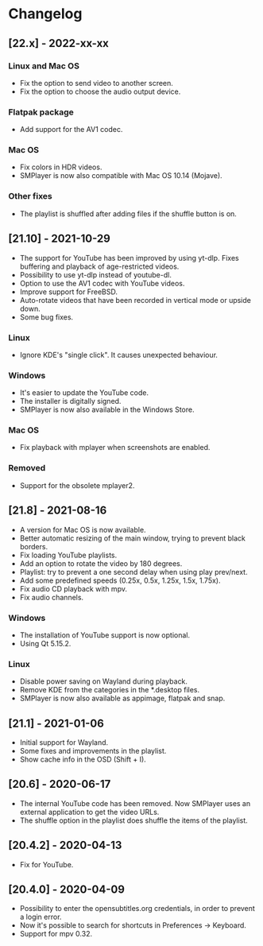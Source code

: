 # Changelog

## [22.x] - 2022-xx-xx
### Linux and Mac OS
 * Fix the option to send video to another screen.
 * Fix the option to choose the audio output device.
### Flatpak package
 * Add support for the AV1 codec.
### Mac OS
 * Fix colors in HDR videos.
 * SMPlayer is now also compatible with Mac OS 10.14 (Mojave).
### Other fixes
 * The playlist is shuffled after adding files if the shuffle button is on.

## [21.10] - 2021-10-29
 * The support for YouTube has been improved by using yt-dlp. Fixes
   buffering and playback of age-restricted videos.
 * Possibility to use yt-dlp instead of youtube-dl.
 * Option to use the AV1 codec with YouTube videos.
 * Improve support for FreeBSD.
 * Auto-rotate videos that have been recorded in vertical mode or upside down.
 * Some bug fixes.
### Linux
 * Ignore KDE's "single click". It causes unexpected behaviour.
### Windows
 * It's easier to update the YouTube code.
 * The installer is digitally signed.
 * SMPlayer is now also available in the Windows Store.
### Mac OS
 * Fix playback with mplayer when screenshots are enabled.
### Removed
 * Support for the obsolete mplayer2.

## [21.8] - 2021-08-16
 * A version for Mac OS is now available.
 * Better automatic resizing of the main window, trying to prevent
   black borders.
 * Fix loading YouTube playlists.
 * Add an option to rotate the video by 180 degrees.
 * Playlist: try to prevent a one second delay when using play prev/next.
 * Add some predefined speeds (0.25x, 0.5x, 1.25x, 1.5x, 1.75x).
 * Fix audio CD playback with mpv.
 * Fix audio channels.
### Windows
 * The installation of YouTube support is now optional.
 * Using Qt 5.15.2.
### Linux
 * Disable power saving on Wayland during playback.
 * Remove KDE from the categories in the *.desktop files.
 * SMPlayer is now also available as appimage, flatpak and snap.

## [21.1] - 2021-01-06
 * Initial support for Wayland.
 * Some fixes and improvements in the playlist.
 * Show cache info in the OSD (Shift + I).

## [20.6] - 2020-06-17
 * The internal YouTube code has been removed. Now SMPlayer uses
   an external application to get the video URLs.
 * The shuffle option in the playlist does shuffle the items of
   the playlist.

## [20.4.2] - 2020-04-13
 * Fix for YouTube.

## [20.4.0] - 2020-04-09
 * Possibility to enter the opensubtitles.org credentials,
   in order to prevent a login error.
 * Now it's possible to search for shortcuts in Preferences -> Keyboard.
 * Support for mpv 0.32.
